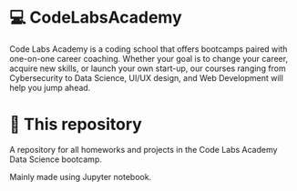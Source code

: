 # 💻 CodeLabsAcademy 
Code Labs Academy is a coding school that offers bootcamps paired with one-on-one career coaching. Whether your goal is to change your career, acquire new skills, or launch your own start-up, our courses ranging from Cybersecurity to Data Science, UI/UX design, and Web Development will help you jump ahead.

# 📂 This repository

A repository for all homeworks and projects in the Code Labs Academy Data Science bootcamp.

Mainly made using Jupyter notebook.
